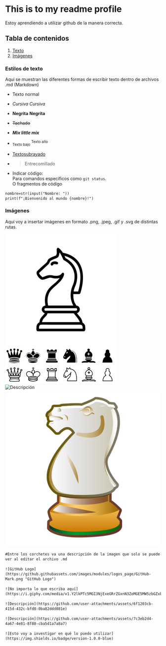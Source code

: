 # This is to my readme profile
Estoy aprendiendo a utilizar github de la manera correcta.

## Tabla de contenidos
1. [Texto](#estilos-de-texto)
2. [Imágenes](#imágenes)


### Estilos de texto
Aquí se muestran las diferentes formas de escribir texto dentro de archivos .md (Markdown)
- Texto normal
* *Cursiva* _Cursiva_
- **Negrita** __Negrita__
* ~~Tachado~~
- ***Mix little mix***
* <sub> Texto bajo </sub> <sup> Texto alto </sup>
- <ins> Textosubrayado </ins>
* > Entrecomillado
- Indicar código:  
Para comandos específicos como `git status`.<br>
O fragmentos de código
```
nombre=str(input("Nombre: "))
print(f"¡Bienvenido al mundo {nombre}!")
```
### Imágenes
Aquí voy a insertar imágenes en formato .png, .jpeg, .gif y .svg de distintas rutas.

![Descripción](images/chess%20jpeg.jpg)  
![Descripción](images/Chess%20png.png)  
![Descripción](images/chessgif.gif)  
![Descripción](images/chesssvg.svg)  

```
#Entre los corchetes va una descripción de la imagen que solo se puede ver al editar el archivo .md

![GitHub Logo](https://github.githubassets.com/images/modules/logos_page/GitHub-Mark.png "GitHub Logo")

![No importa lo que escriba aquí](https://i.giphy.com/media/v1.Y2lkPTc5MGI3NjExeGRrZGxnN3ZoMGE5MW5zbGZxb2k0MGdheHl6N2V5cGJwdGFwN3E1ZSZlcD12MV9pbnRlcm5hbF9naWZfYnlfaWQmY3Q9Zw/07YXmuBuhQYBduC6pH/giphy.gif)  

![Descripción](https://github.com/user-attachments/assets/6f1203cb-415d-432c-bfd8-0ba82ddd081e)  

![Descripción](https://github.com/user-attachments/assets/7c3eb2d4-4a67-4e81-8f88-cba5d1a7a8a7)

![Esto voy a investigar en qué lo puedo utilizar](https://img.shields.io/badge/version-1.0.0-blue)
```
